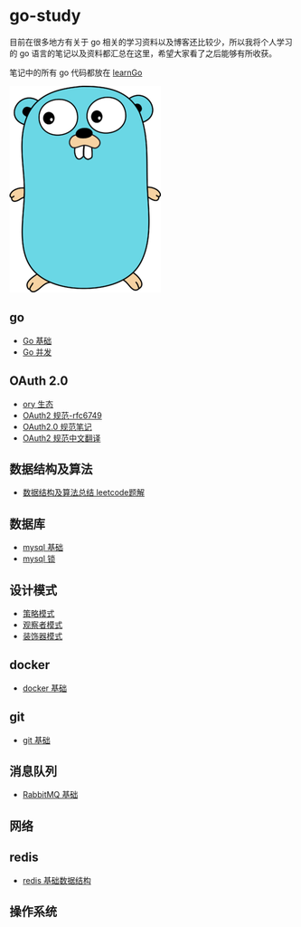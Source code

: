 # go-study
目前在很多地方有关于 go 相关的学习资料以及博客还比较少，所以我将个人学习的 go 语言的笔记以及资料都汇总在这里，希望大家看了之后能够有所收获。

笔记中的所有 go 代码都放在 [learnGo](https://github.com/cnymw/learnGo)

![golang](/docs/img/go基础/golang.png)

## go
- [Go 基础](/docs/go/go基础.md)
- [Go 并发](/docs/go/go并发.md)

## OAuth 2.0
- [ory 生态](/docs/oauth/ory生态介绍.md)
- [OAuth2 规范-rfc6749](/docs/oauth/OAuth2-rfc6749.md)
- [OAuth2.0 规范笔记](/docs/oauth/OAuth2.0规范笔记.md)
- [OAuth2 规范中文翻译](https://github.com/jeansfish/RFC6749.zh-cn/blob/master/SUMMARY.md)

## 数据结构及算法
- [数据结构及算法总结 leetcode题解](/docs/algorithm/算法.md)

## 数据库
- [mysql 基础](/docs/database/mysql基础.md)
- [mysql 锁](/docs/database/mysql锁.md)

## 设计模式
- [策略模式](/docs/design/strategy/策略模式.md)
- [观察者模式](/docs/design/observer/观察者模式.md)
- [装饰器模式](/docs/design/decorator/装饰器模式.md)

## docker
- [docker 基础](/docs/docker/docker基础.md)

## git
- [git 基础](/docs/git/git基础.md)

## 消息队列
- [RabbitMQ 基础](/docs/RabbitMQ/RabbitMQ基础.md)

## 网络

## redis
- [redis 基础数据结构](/docs/redis/redis基础数据结构.md)

## 操作系统